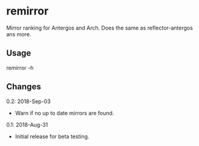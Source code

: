 # remirror
Mirror ranking for Antergos and Arch. Does the same as reflector-antergos ans more.
## Usage
remirror -h
## Changes
0.2: 2018-Sep-03
- Warn if no up to date mirrors are found.

0.1: 2018-Aug-31
- Initial release for beta testing.
